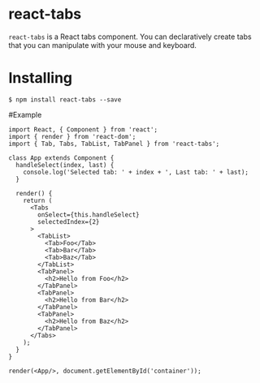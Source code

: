 # react-tabs

`react-tabs` is a React tabs component. You can declaratively create tabs that you can manipulate with your mouse and keyboard.

# Installing
`$ npm install react-tabs --save`

#Example
```
import React, { Component } from 'react';
import { render } from 'react-dom';
import { Tab, Tabs, TabList, TabPanel } from 'react-tabs';

class App extends Component {
  handleSelect(index, last) {
    console.log('Selected tab: ' + index + ', Last tab: ' + last);
  }

  render() {
    return (
      <Tabs
        onSelect={this.handleSelect}
        selectedIndex={2}
      >
        <TabList>
          <Tab>Foo</Tab>
          <Tab>Bar</Tab>
          <Tab>Baz</Tab>
        </TabList>
        <TabPanel>
          <h2>Hello from Foo</h2>
        </TabPanel>
        <TabPanel>
          <h2>Hello from Bar</h2>
        </TabPanel>
        <TabPanel>
          <h2>Hello from Baz</h2>
        </TabPanel>
      </Tabs>
    );
  }
}

render(<App/>, document.getElementById('container'));
```



